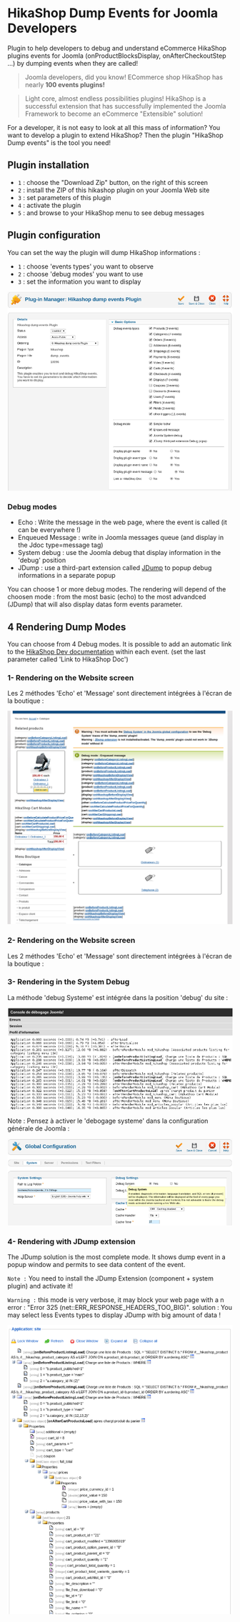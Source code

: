 HikaShop Dump Events for Joomla Developers
=====================

Plugin to help developers to debug and understand eCommerce HikaShop plugins events for Joomla (onProductBlocksDisplay, onAfterCheckoutStep ...) by dumping events when they are called!

> Joomla developers, did you know! ECommerce shop HikaShop has nearly **100 events plugins!**

> Light core, almost endless possibilities plugins! HikaShop is a successful extension that has successfully implemented the Joomla Framework to become an eCommerce "Extensible" solution! 

For a developer, it is not easy to look at all this mass of information? 
You want to develop a plugin to extend HikaShop? Then the plugin "HikaShop Dump events" is the tool you need!


## Plugin installation

- `1` : choose the "Download Zip" button, on the right of this screen
- `2` : install the ZIP of this hikashop plugin on your Joomla Web site
- `3` : set parameters of this plugin
- `4` : activate the plugin
- `5` : and browse to your HikaShop menu to see debug messages


## Plugin configuration

You can set the way the plugin will dump HikaShop informations :
- `1` : choose 'events types' you want to observe
- `2` : choose 'debug modes' you want to use
- `3` : set the information you want to display

![alt text](/docs/captures/debug0.png "Configuration of the plugin")


### Debug modes
- Echo : Write the message in the web page, where the event is called (it can be everywhere !)
- Enqueued Message : write in Joomla messages queue (and display in the Jdoc type=message tag)
- System debug : use the Joomla debug that display information in the 'debug' position
- JDump : use a third-part extension called [JDump](http://extensions.joomla.org/extensions/miscellaneous/development/1509) to popup debug informations in a separate popup

You can choose 1 or more debug modes. The rendering will depend of the choosen mode : from the most basic (echo) to the most advandced (JDump) that will also display datas form events parameter.


## 4 Rendering Dump Modes

You can choose from 4 Debug modes.
It is possible to add an automatic link to the [HikaShop Dev documentation](http://www.hikashop.com/support/documentation/62-hikashop-developer-documentation.html) within each event. (set the last parameter called 'Link to HikaShop Doc')

### 1- Rendering on the Website screen
Les 2 méthodes 'Echo' et 'Message' sont directement intégrées à l'écran de la boutique :

![alt text](/docs/captures/debug1.png "Rendu avec debug simple")

### 2- Rendering on the Website screen
Les 2 méthodes 'Echo' et 'Message' sont directement intégrées à l'écran de la boutique :


### 3- Rendering in the System Debug
La méthode 'debug Systeme' est intégrée dans la position 'debug' du site :

![alt text](/docs/captures/debug2.png "Rendu avec debug systeme")


Note : Pensez à activer le 'debogage systeme' dans la configuration générale de Joomla :

![alt text](/docs/captures/debug2b.png "configuration du debug systeme")


### 4- Rendering with JDump extension
The JDump solution is the most complete mode. It shows dump event in a popup window and permits to see data content of the event.

`Note :` You need to install the JDump Extension (component + system plugin) and activate it!

`Warning :` this mode is very verbose, it may block your web page with a n error :
"Error 325 (net::ERR_RESPONSE_HEADERS_TOO_BIG)".
solution : You may select less Events types to display JDump with big amount of data !

![alt text](/docs/captures/debug3.png "Rendu avec JDump")

